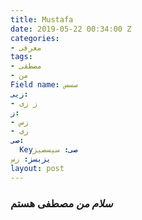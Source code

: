 ```yaml
---
title: Mustafa
date: 2019-05-22 00:34:00 Z
categories:
- معرفی
tags:
- مصطفی
- من
Field name: سسس
زیی:
- ز زی
ز:
- زس
- زی
صی:
  Keyصی: سیسصیز
یزبسز: زس
layout: post
---
```


### *سلام من* **مصطفی** هستم